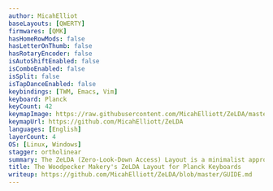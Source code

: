 ```yaml
---
author: MicahElliot
baseLayouts: [QWERTY]
firmwares: [QMK]
hasHomeRowMods: false
hasLetterOnThumb: false
hasRotaryEncoder: false
isAutoShiftEnabled: false
isComboEnabled: false
isSplit: false
isTapDanceEnabled: false
keybindings: [TWM, Emacs, Vim]
keyboard: Planck
keyCount: 42
keymapImage: https://raw.githubusercontent.com/MicahElliott/ZeLDA/master/keyboard-layout-all.png
keymapUrl: https://github.com/MicahElliott/ZeLDA
languages: [English]
layerCount: 4
OS: [Linux, Windows]
stagger: ortholinear
summary: The ZeLDA (Zero-Look-Down Access) Layout is a minimalist approach to keyboarding. The philsophy is that you should never have to reach farther than one adjacent key. It's still a QWERTY, but seriously improved.
title: The Woodpecker Makery's ZeLDA Layout for Planck Keyboards
writeup: https://github.com/MicahElliott/ZeLDA/blob/master/GUIDE.md
---
```

